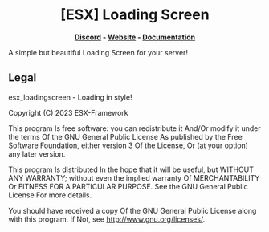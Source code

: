<h1 align='center'>[ESX] Loading Screen</a></h1><p align='center'><b><a href='https://discord.esx-framework.org/'>Discord</a> - <a href='https://esx-framework.org/'>Website</a> - <a href='https://docs.esx-framework.org/legacy/installation'>Documentation</a></b></h5>

A simple but beautiful Loading Screen for your server!

## Legal

esx_loadingscreen - Loading in style!

Copyright (C) 2023 ESX-Framework

This program Is free software: you can redistribute it And/Or modify it under the terms Of the GNU General Public License As published by the Free Software Foundation, either version 3 Of the License, Or (at your option) any later version.

This program Is distributed In the hope that it will be useful, but WITHOUT ANY WARRANTY; without even the implied warranty Of MERCHANTABILITY Or FITNESS FOR A PARTICULAR PURPOSE. See the GNU General Public License For more details.

You should have received a copy Of the GNU General Public License along with this program. If Not, see <http://www.gnu.org/licenses/>.
